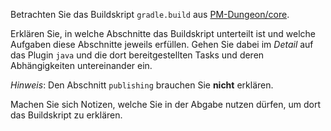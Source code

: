 Betrachten Sie das Buildskript `gradle.build` aus [PM-Dungeon/core](https://github.com/PM-Dungeon/core/blob/master/code/build.gradle).

Erklären Sie, in welche Abschnitte das Buildskript unterteilt ist und welche Aufgaben diese
Abschnitte jeweils erfüllen. Gehen Sie dabei im _Detail_ auf das Plugin `java` und die dort
bereitgestellten Tasks und deren Abhängigkeiten untereinander ein.

_Hinweis_: Den Abschnitt `publishing` brauchen Sie **nicht** erklären.

Machen Sie sich Notizen, welche Sie in der Abgabe nutzen dürfen, um dort das Buildskript zu erklären.

